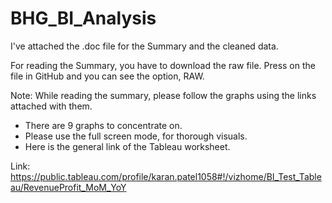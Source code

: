 # BHG_BI_Analysis
I've attached the .doc file for the Summary and the cleaned data.

For reading the Summary, you have to download the raw file.
Press on the file in GitHub and you can see the option, RAW. 

Note: While reading the summary, please follow the graphs using the links attached with them. 

- There are 9 graphs to concentrate on. 
- Please use the full screen mode, for thorough visuals.
- Here is the general link of the Tableau worksheet.  

Link: https://public.tableau.com/profile/karan.patel1058#!/vizhome/BI_Test_Tableau/RevenueProfit_MoM_YoY


